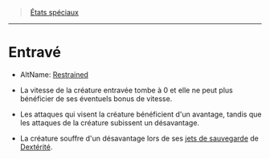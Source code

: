 ﻿---
!GenericItem
Name: Entravé
Id: conditions_hd.md#entravé
ParentLink: conditions_hd.md#États-spéciaux
ParentName: États spéciaux
NameLevel: 1
AltName: '[Restrained](srd_conditions_restrained.md)'
Attributes: {}
---
> [États spéciaux](hd_conditions.md)

---

# Entravé

- AltName: [Restrained](srd_conditions_restrained.md)

* La vitesse de la créature entravée tombe à 0 et elle ne peut plus bénéficier de ses éventuels bonus de vitesse.

* Les attaques qui visent la créature bénéficient d'un avantage, tandis que les attaques de la créature subissent un désavantage.

* La créature souffre d'un désavantage lors de ses [jets de sauvegarde](hd_abilities_jets_de_sauvegarde.md) de [Dextérité](hd_abilities_dexterity.md).

